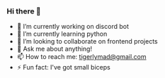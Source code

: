 ### Hi there 👋


- 🔭 I’m currently working on discord bot
- 🌱 I’m currently learning python
- 👯 I’m looking to collaborate on frontend projects
- 💬 Ask me about anything!
- 📫 How to reach me: tigerlymad@gmail.com
- ⚡ Fun fact: I've got small biceps

